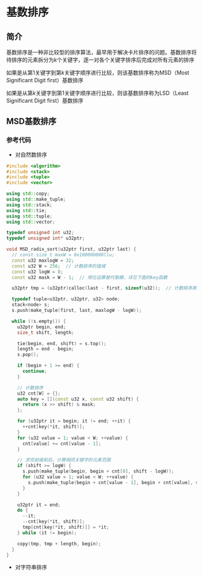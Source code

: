 # 基数排序

## 简介
基数排序是一种非比较型的排序算法，最早用于解决卡片排序的问题。基数排序将待排序的元素拆分为$k$个关键字，逐一对各个关键字排序后完成对所有元素的排序

如果是从第$1$关键字到第$k$关键字顺序进行比较，则该基数排序称为MSD（Most Significant Digit first）基数排序

如果是从第$k$关键字到第$1$关键字顺序进行比较，则该基数排序称为LSD（Least Significant Digit first）基数排序

## MSD基数排序
### 参考代码
* 对自然数排序
```cpp
#include <algorithm>
#include <stack>
#include <tuple>
#include <vector>

using std::copy;
using std::make_tuple;
using std::stack;
using std::tie;
using std::tuple;
using std::vector;

typedef unsigned int u32;
typedef unsigned int* u32ptr;

void MSD_radix_sort(u32ptr first, u32ptr last) {
  // const size_t maxW = 0x100000000llu;
  const u32 maxlogW = 32;
  const u32 W = 256;  // 计数排序的值域
  const u32 logW = 8;
  const u32 mask = W - 1;  // 用位运算替代取模，详见下面的key函数

  u32ptr tmp = (u32ptr)calloc(last - first, sizeof(u32));  // 计数排序用的输出空间

  typedef tuple<u32ptr, u32ptr, u32> node;
  stack<node> s;
  s.push(make_tuple(first, last, maxlogW - logW));

  while (!s.empty()) {
    u32ptr begin, end;
    size_t shift, length;

    tie(begin, end, shift) = s.top();
    length = end - begin;
    s.pop();

    if (begin + 1 >= end) {
      continue;
    }

    // 计数排序
    u32 cnt[W] = {};
    auto key = [](const u32 x, const u32 shift) {
      return (x >> shift) & mask;
    };

    for (u32ptr it = begin; it != end; ++it) {
      ++cnt[key(*it, shift)];
    }
    for (u32 value = 1; value < W; ++value) {
      cnt[value] += cnt[value - 1];
    }

    // 求完前缀和后，计算相同关键字的元素范围
    if (shift >= logW) {
      s.push(make_tuple(begin, begin + cnt[0], shift - logW));
      for (u32 value = 1; value < W; ++value) {
        s.push(make_tuple(begin + cnt[value - 1], begin + cnt[value], shift - logW));
      }
    }

    u32ptr it = end;
    do {
      --it;
      --cnt[key(*it, shift)];
      tmp[cnt[key(*it, shift)]] = *it;
    } while (it != begin);

    copy(tmp, tmp + length, begin);
  }
}
```

* 对字符串排序